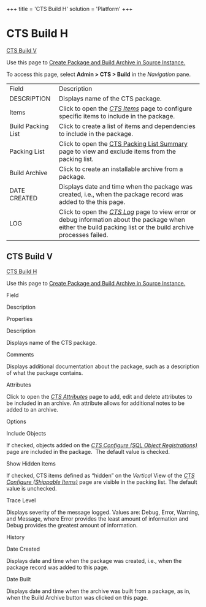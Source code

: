 +++
title = 'CTS Build H'
solution = 'Platform'
+++

# CTS Build H

[CTS Build V](#CTS_Build_V)

<div class="use">

Use this page to [Create Package and Build Archive in Source
Instance.](../Use_Cases/CreatePckgeBuildArcSrceInstance)

</div>

To access this page, select **Admin \> CTS \> Build** in
the *Navigation* pane.

|                    |                                                                                                                                                                                |
| ------------------ | ------------------------------------------------------------------------------------------------------------------------------------------------------------------------------ |
| Field              | Description                                                                                                                                                                    |
| DESCRIPTION        | Displays name of the CTS package.                                                                                                                                              |
| Items              | Click to open the *[CTS Items](CTS_Items_H)* page to configure specific items to include in the package.                                                                   |
| Build Packing List | Click to create a list of items and dependencies to include in the package.                                                                                                    |
| Packing List       | Click to open the [CTS Packing List Summary](CTS%20Packing%20List%20Summary) page to view and exclude items from the packing list.                                         |
| Build Archive      | Click to create an installable archive from a package.                                                                                                                         |
| DATE CREATED       | Displays date and time when the package was created, i.e., when the package record was added to the this page.                                                                 |
| LOG                | Click to open the *[CTS Log](CTS_Log)* page to view error or debug information about the package when either the build packing list or the build archive processes failed. |

## <span id="CTS_Build_V"></span>CTS Build V

[CTS Build H](CTS_Build_H)

<div class="use">

Use this page to [Create Package and Build Archive in Source
Instance.](../Use_Cases/CreatePckgeBuildArcSrceInstance)

</div>

Field

Description

Properties

Description

Displays name of the CTS package.

Comments

Displays additional documentation about the package, such as a
description of what the package contains.

Attributes

Click to open the *[CTS Attributes](CTS_Attributes)* page to add,
edit and delete attributes to be included in an archive. An attribute
allows for additional notes to be added to an archive.

Options

Include Objects

If checked, objects added on the *[CTS Configure (SQL Object
Registrations)](CTS%20Configure%20SQL%20Object%20Registrations)*
page are included in the package.  The default value is checked.

Show Hidden Items

If checked, CTS items defined as “hidden” on the *Vertical* View of the
*[CTS Configure (Shippable
Items)](CTS%20Configure%20Shippable%20Items)* page are visible in
the packing list. The default value is unchecked.

Trace Level

Displays severity of the message logged. Values are: Debug, Error,
Warning, and Message, where Error provides the least amount of
information and Debug provides the greatest amount of information.

History

Date Created

Displays date and time when the package was created, i.e., when the
package record was added to this page.

Date Built

Displays date and time when the archive was built from a package, as in,
when the Build Archive button was clicked on this page.
